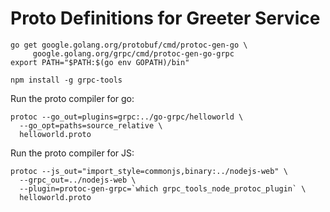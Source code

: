 # Proto Definitions for Greeter Service

```shell script
go get google.golang.org/protobuf/cmd/protoc-gen-go \
     google.golang.org/grpc/cmd/protoc-gen-go-grpc
export PATH="$PATH:$(go env GOPATH)/bin"
```

```shell script
npm install -g grpc-tools
```

Run the proto compiler for go:

```shell script
protoc --go_out=plugins=grpc:../go-grpc/helloworld \
  --go_opt=paths=source_relative \
  helloworld.proto
```

Run the proto compiler for JS:

```shell script
protoc --js_out="import_style=commonjs,binary:../nodejs-web" \
  --grpc_out=../nodejs-web \
  --plugin=protoc-gen-grpc=`which grpc_tools_node_protoc_plugin` \
  helloworld.proto
```
